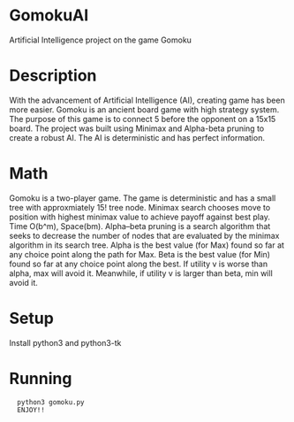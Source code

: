 # GomokuAI
Artificial Intelligence project on the game Gomoku

# Description
With the advancement of Artificial Intelligence (AI), creating game has been more easier. Gomoku is an ancient board game with high strategy system. The purpose of this game is to connect 5 before the opponent on a 15x15 board. The project was built using Minimax and Alpha-beta pruning to create a robust AI. The AI is deterministic and has perfect information. 

# Math
Gomoku is a two-player game. The game is deterministic and has a small tree with approxmiately 15! tree node. Minimax search chooses move to position with highest minimax value to achieve payoff against best play. Time O(b^m), Space(bm). Alpha–beta pruning is a search algorithm that seeks to decrease the number of nodes that are evaluated by the minimax algorithm in its search tree. Alpha is the best value (for Max) found so far at any choice point along the path for Max. Beta is the best value (for Min) found so far at any choice point along the best. If utility v is worse than alpha, max will avoid it. Meanwhile, if utility v is larger than beta, min will avoid it.


# Setup
Install python3 and python3-tk

# Running
```
  python3 gomoku.py
  ENJOY!!
```
